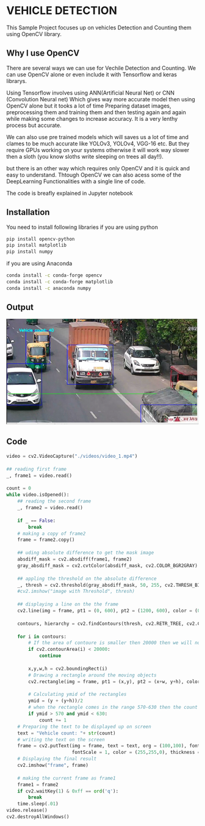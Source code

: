 # VEHICLE DETECTION

This Sample Project focuses up on vehicles Detection and Counting them using OpenCV library.

## Why I use OpenCV 

There are several ways we can use for Vechile Detection and Counting.
 We can use OpenCV alone or even include it with Tensorflow and keras librarys.

Using Tensorflow involves using ANN(Artificial Neural Net) or CNN (Convolution Neural net) Which gives way more accurate model then using OpenCV alone but it tooks a lot of time Preparing dataset images, preprocessing them and training them and then testing again and again while making some changes to increase accuracy. It is a very lenthy process but accurate.

We can also use pre trained models which will saves us a lot of time and clames to be much accurate like YOLOv3, YOLOv4, VGG-16 etc.
But they require GPUs working on your systems otherwise it will work way slower then a sloth (you know sloths write sleeping on trees all day!!).

but there is an other way which requires only OpenCV and it is quick and easy to understand. Thtough OpenCV we can also acess some of the DeepLearning Functionalities with a single line of code.

The code is breafly explained in Jupyter notebook

## Installation

You need to install following libraries
if you are using python
```bash
pip install opencv-python
pip install matplotlib
pip install numpy
```
if you are using Anaconda
```bash
conda install -c conda-forge opencv
conda install -c conda-forge matplotlib
conda install -c anaconda numpy
```
## Output
![Image of Output](./image_result/final_result.PNG)

## Code

```python
video = cv2.VideoCapture("./videos/video_1.mp4")

## reading first frame
_, frame1 = video.read()

count = 0
while video.isOpened():
    ## reading the second frame
    _, frame2 = video.read()
    
    if _ == False:
        break
    # making a copy of frame2 
    frame = frame2.copy()

    ## uding absolute difference to get the mask image
    absdiff_mask = cv2.absdiff(frame1, frame2)
    gray_absdiff_mask = cv2.cvtColor(absdiff_mask, cv2.COLOR_BGR2GRAY)
    
    ## appling the threshold on the absolute difference
    _, thresh = cv2.threshold(gray_absdiff_mask, 50, 255, cv2.THRESH_BINARY)
    #cv2.imshow("image with Threshold", thresh)
    
    ## displaying a line on the the frame
    cv2.line(img = frame, pt1 = (0, 600), pt2 = (1200, 600), color = (0,255,0), thickness = 2)
    
    contours, hierarchy = cv2.findContours(thresh, cv2.RETR_TREE, cv2.CHAIN_APPROX_SIMPLE)
    
    for i in contours:
        # If the area of contoure is smaller then 20000 then we will not consider it
        if cv2.contourArea(i) < 20000:
            continue
                    
        x,y,w,h = cv2.boundingRect(i)
        # Drawing a rectangle around the moving objects
        cv2.rectangle(img = frame, pt1 = (x,y), pt2 = (x+w, y+h), color = (255, 0,0), thickness = 2)
        
        # Calculating ymid of the rectangles
        ymid = (y + (y+h))/2
        # when the rectangle comes in the range 570-630 then the count will be increased
        if ymid > 570 and ymid < 630:
            count += 1
    # Preparing the text to be displayed up on screen 
    text = "Vehicle count: "+ str(count)
    # writing the text on the screen
    frame = cv2.putText(img = frame, text = text, org = (100,100), fontFace = cv2.FONT_HERSHEY_SIMPLEX,
                        fontScale = 1, color = (255,255,0), thickness = 3)
    # Displaying the final result
    cv2.imshow("frame", frame)
    
    # making the current frame as frame1
    frame1 = frame2
    if cv2.waitKey(1) & 0xff == ord('q'):
        break
    time.sleep(.01)
video.release()
cv2.destroyAllWindows()
```

